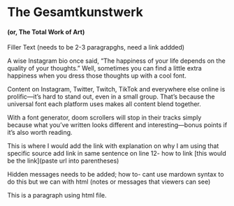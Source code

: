 # The Gesamtkunstwerk 
#### (or, The Total Work of Art)

Filler Text (needs to be 2-3 paragrapghs, need a link addded)

A wise Instagram bio once said, “The happiness of your life depends on the quality of your thoughts.” Well, sometimes you can find a little extra happiness when you dress those thoughts up with a cool font.

Content on Instagram, Twitter, Twitch, TikTok and everywhere else online is prolific—it’s hard to stand out, even in a small group. That’s because the universal font each platform uses makes all content blend together.

With a font generator, doom scrollers will stop in their tracks simply because what you’ve written looks different and interesting—bonus points if it’s also worth reading.

This is where I would add the link with explanation on why I am using that specific source
add link in same sentence on line 12- how to link [this would be the link](paste url into parentheses)

Hidden messages needs to be added; how to- cant use mardown syntax to do this but we can with html (notes or messages that viewers can see) <!--Write comments here--> <p>This is a paragraph using html file.</p> <!--the paragraph tag will be visible.-->

<!--Hidden image .-------------------.
     /--"--.------.------/|
     |Kodak|__Ll__| [==] ||
     |     | .--. | """" ||
     |     |( () )|      ||
jgs  |     | `--' |      |/
     `-----'------'------'
-->

